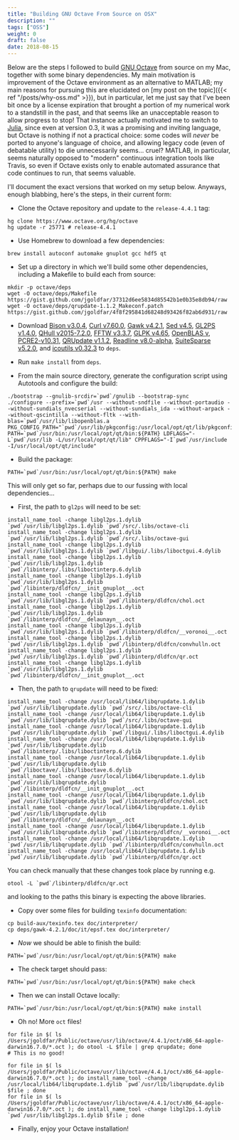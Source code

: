 ```yaml
---
title: "Building GNU Octave From Source on OSX"
description: ""
tags: ["OSS"]
weight: 0
draft: false
date: 2018-08-15
---
```


Below are the steps I followed to build [GNU Octave](https://www.octave.org) from source on my Mac, together with some binary dependencies.
My main motivation is improvement of the Octave environment as an alternative to MATLAB; my main reasons for pursuing this are elucidated on [my post on the topic]({{< ref "/posts/why-oss.md" >}}), but in particular, let me just say that I've been bit once by a license expiration that brought a portion of my numerical work to a standstill in the past, and that seems like an unacceptable reason to allow progress to stop!
That instance actually motivated me to switch to [Julia](https://www.julialang.org), since even at version 0.3, it was a promising and inviting language, but Octave is nothing if not a practical choice: some codes will _never_ be ported to anyone's language of choice, and allowing legacy code (even of debatable utility) to die unnecessarily seems... cruel?
MATLAB, in particular, seems naturally opposed to "modern" continuous integration tools like Travis, so even if Octave exists only to enable automated assurance that code continues to run, that seems valuable.
<!-- Moreover, if it can be improved in any way (certainly a Sisyphean task), any step towards parity is a step away from absolute dependence on a closed-source implementation. -->

<!-- Building a package from source is always interesting, but building the package on OSX without too much complaining from the build system was another challenge; I chose to build some of the GNU packages rather than mess with my global (Homebrew) configuration. -->
I'll document the exact versions that worked on my setup below.
Anyways, enough blabbing, here's the steps, in their current form:

* Clone the Octave repository and update to the `release-4.4.1` tag:

```
hg clone https://www.octave.org/hg/octave
hg update -r 25771 # release-4.4.1
```

* Use Homebrew to download a few dependencies:

```
brew install autoconf automake gnuplot gcc hdf5 qt
```

* Set up a directory in which we'll build some other dependencies, including a Makefile to build each from source:

```
mkdir -p octave/deps
wget -O octave/deps/Makefile https://gist.github.com/jgoldfar/37312d6ee5834d85542b1e0b35e8db94/raw
wget -O octave/deps/qrupdate-1.1.2_Makeconf.patch https://gist.github.com/jgoldfar/4f8f295841d68248d93426f82ab6d931/raw
```

* Download [Bison v3.0.4](https://www.gnu.org/software/bison/), [Curl v7.60.0](https://curl.haxx.se/), [Gawk v4.2.1](https://www.gnu.org/software/gawk/), [Sed v4.5](https://www.gnu.org/software/sed/), [GL2PS v1.4.0](http://www.geuz.org/gl2ps/), [QHull v2015-7.2.0](http://www.qhull.org/), [FFTW v3.3.7](http://www.fftw.org/), [GLPK v4.65](https://www.gnu.org/software/glpk/), [OpenBLAS v](http://www.openblas.net/), [PCRE2-v10.31](https://www.pcre.org/), [QRUpdate v1.1.2](https://sourceforge.net/projects/qrupdate/), [Readline v8.0-alpha](https://ftp.gnu.org/gnu/readline/), [SuiteSparse v5.2.0](http://faculty.cse.tamu.edu/davis/suitesparse.html), and [icoutils v0.32.3](https://www.nongnu.org/icoutils/) to `deps`.

* Run `make install` from `deps`.

* From the main source directory, generate the configuration script using Autotools and configure the build:

```
./bootstrap --gnulib-srcdir=`pwd`/gnulib --bootstrap-sync
./configure --prefix=`pwd`/usr --without-sndfile --without-portaudio --without-sundials_nvecserial --without-sundials_ida --without-arpack --without-qscintilla --without-fltk --with-blas=`pwd`/usr/lib/libopenblas.a PKG_CONFIG_PATH="`pwd`/usr/lib/pkgconfig:/usr/local/opt/qt/lib/pkgconfig" PATH=`pwd`/usr/bin:/usr/local/opt/qt/bin:${PATH} LDFLAGS="-L`pwd`/usr/lib -L/usr/local/opt/qt/lib" CPPFLAGS="-I`pwd`/usr/include -I/usr/local/opt/qt/include"
```

* Build the package:

```
PATH=`pwd`/usr/bin:/usr/local/opt/qt/bin:${PATH} make
```

This will only get so far, perhaps due to our fussing with local dependencies...

* First, the path to `gl2ps` will need to be set:

```
install_name_tool -change libgl2ps.1.dylib `pwd`/usr/lib/libgl2ps.1.dylib `pwd`/src/.libs/octave-cli
install_name_tool -change libgl2ps.1.dylib `pwd`/usr/lib/libgl2ps.1.dylib `pwd`/src/.libs/octave-gui
install_name_tool -change libgl2ps.1.dylib `pwd`/usr/lib/libgl2ps.1.dylib `pwd`/libgui/.libs/liboctgui.4.dylib
install_name_tool -change libgl2ps.1.dylib `pwd`/usr/lib/libgl2ps.1.dylib `pwd`/libinterp/.libs/liboctinterp.6.dylib
install_name_tool -change libgl2ps.1.dylib `pwd`/usr/lib/libgl2ps.1.dylib `pwd`/libinterp/dldfcn/__init_gnuplot__.oct
install_name_tool -change libgl2ps.1.dylib `pwd`/usr/lib/libgl2ps.1.dylib `pwd`/libinterp/dldfcn/chol.oct
install_name_tool -change libgl2ps.1.dylib `pwd`/usr/lib/libgl2ps.1.dylib `pwd`/libinterp/dldfcn/__delaunayn__.oct
install_name_tool -change libgl2ps.1.dylib `pwd`/usr/lib/libgl2ps.1.dylib `pwd`/libinterp/dldfcn/__voronoi__.oct
install_name_tool -change libgl2ps.1.dylib `pwd`/usr/lib/libgl2ps.1.dylib `pwd`/libinterp/dldfcn/convhulln.oct
install_name_tool -change libgl2ps.1.dylib `pwd`/usr/lib/libgl2ps.1.dylib `pwd`/libinterp/dldfcn/qr.oct
install_name_tool -change libgl2ps.1.dylib `pwd`/usr/lib/libgl2ps.1.dylib `pwd`/libinterp/dldfcn/__init_gnuplot__.oct
```

* Then, the path to `qrupdate` will need to be fixed:

```
install_name_tool -change /usr/local/lib64/libqrupdate.1.dylib `pwd`/usr/lib/libqrupdate.dylib `pwd`/src/.libs/octave-cli
install_name_tool -change /usr/local/lib64/libqrupdate.1.dylib `pwd`/usr/lib/libqrupdate.dylib `pwd`/src/.libs/octave-gui
install_name_tool -change /usr/local/lib64/libqrupdate.1.dylib `pwd`/usr/lib/libqrupdate.dylib `pwd`/libgui/.libs/liboctgui.4.dylib
install_name_tool -change /usr/local/lib64/libqrupdate.1.dylib `pwd`/usr/lib/libqrupdate.dylib `pwd`/libinterp/.libs/liboctinterp.6.dylib
install_name_tool -change /usr/local/lib64/libqrupdate.1.dylib `pwd`/usr/lib/libqrupdate.dylib `pwd`/liboctave/.libs/liboctave.6.dylib
install_name_tool -change /usr/local/lib64/libqrupdate.1.dylib `pwd`/usr/lib/libqrupdate.dylib `pwd`/libinterp/dldfcn/__init_gnuplot__.oct
install_name_tool -change /usr/local/lib64/libqrupdate.1.dylib `pwd`/usr/lib/libqrupdate.dylib `pwd`/libinterp/dldfcn/chol.oct
install_name_tool -change /usr/local/lib64/libqrupdate.1.dylib `pwd`/usr/lib/libqrupdate.dylib `pwd`/libinterp/dldfcn/__delaunayn__.oct
install_name_tool -change /usr/local/lib64/libqrupdate.1.dylib `pwd`/usr/lib/libqrupdate.dylib `pwd`/libinterp/dldfcn/__voronoi__.oct
install_name_tool -change /usr/local/lib64/libqrupdate.1.dylib `pwd`/usr/lib/libqrupdate.dylib `pwd`/libinterp/dldfcn/convhulln.oct
install_name_tool -change /usr/local/lib64/libqrupdate.1.dylib `pwd`/usr/lib/libqrupdate.dylib `pwd`/libinterp/dldfcn/qr.oct
```

You can check manually that these changes took place by running e.g.

```
otool -L `pwd`/libinterp/dldfcn/qr.oct
```
and looking to the paths this binary is expecting the above libraries.

* Copy over some files for building `texinfo` documentation:

```
cp build-aux/texinfo.tex doc/interpreter/
cp deps/gawk-4.2.1/doc/it/epsf.tex doc/interpreter/
```

* _Now_ we should be able to finish the build:

```
PATH=`pwd`/usr/bin:/usr/local/opt/qt/bin:${PATH} make
```

* The check target should pass:

```
PATH=`pwd`/usr/bin:/usr/local/opt/qt/bin:${PATH} make check
```

* Then we can install Octave locally:

```
PATH=`pwd`/usr/bin:/usr/local/opt/qt/bin:${PATH} make install
```

* Oh no! More `oct` files!

```
for file in $( ls /Users/jgoldfar/Public/octave/usr/lib/octave/4.4.1/oct/x86_64-apple-darwin16.7.0/*.oct ); do otool -L $file | grep qrupdate; done
# This is no good!

for file in $( ls /Users/jgoldfar/Public/octave/usr/lib/octave/4.4.1/oct/x86_64-apple-darwin16.7.0/*.oct ); do install_name_tool -change /usr/local/lib64/libqrupdate.1.dylib `pwd`/usr/lib/libqrupdate.dylib $file ; done
for file in $( ls /Users/jgoldfar/Public/octave/usr/lib/octave/4.4.1/oct/x86_64-apple-darwin16.7.0/*.oct ); do install_name_tool -change libgl2ps.1.dylib `pwd`/usr/lib/libgl2ps.1.dylib $file ; done
```

* Finally, enjoy your Octave installation!
